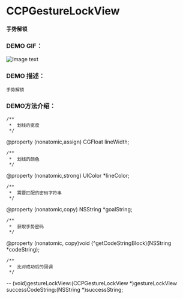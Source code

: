 # CCPGestureLockView

#### 手势解锁

### DEMO GIF：

![Image text](http://upload-images.jianshu.io/upload_images/1764698-5824042391011fb4.gif?imageMogr2/auto-orient/strip)

### DEMO 描述：
```
手势解锁
```
### DEMO方法介绍：
```
/**
 *  划线的宽度
 */
```
@property (nonatomic,assign) CGFloat lineWidth;
```
/**
 *  划线的颜色
 */
```
@property (nonatomic,strong) UIColor *lineColor;
```
/**
 *  需要匹配的密码字符串
 */
```
@property (nonatomic,copy) NSString *goalString;
```
/**
 *  获取手势密码
 */
```
@property (nonatomic, copy)void (^getCodeStringBlock)(NSString *codeString);
```
/**
 *  比对成功后的回调
 */
```
-- (void)gestureLockView:(CCPGestureLockView *)gestureLockView successCodeString:(NSString *)successString;
```
